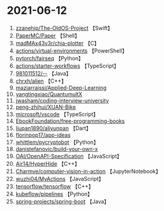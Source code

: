 # 2021-06-12

1. [zzanehip/The-OldOS-Project](https://github.com/zzanehip/The-OldOS-Project) 【Swift】
2. [PaperMC/Paper](https://github.com/PaperMC/Paper) 【Shell】
3. [madMAx43v3r/chia-plotter](https://github.com/madMAx43v3r/chia-plotter) 【C】
4. [actions/virtual-environments](https://github.com/actions/virtual-environments) 【PowerShell】
5. [pytorch/fairseq](https://github.com/pytorch/fairseq) 【Python】
6. [actions/starter-workflows](https://github.com/actions/starter-workflows) 【TypeScript】
7. [981011512/--](https://github.com/981011512/--) 【Java】
8. [chrxh/alien](https://github.com/chrxh/alien) 【C++】
9. [maziarraissi/Applied-Deep-Learning](https://github.com/maziarraissi/Applied-Deep-Learning) 
10. [yangtingxiao/QuantumultX](https://github.com/yangtingxiao/QuantumultX) 
11. [jwasham/coding-interview-university](https://github.com/jwasham/coding-interview-university) 
12. [peng-zhihui/XUAN-Bike](https://github.com/peng-zhihui/XUAN-Bike) 
13. [microsoft/vscode](https://github.com/microsoft/vscode) 【TypeScript】
14. [EbookFoundation/free-programming-books](https://github.com/EbookFoundation/free-programming-books) 
15. [liupan1890/aliyunpan](https://github.com/liupan1890/aliyunpan) 【Dart】
16. [florinpop17/app-ideas](https://github.com/florinpop17/app-ideas) 
17. [whittlem/pycryptobot](https://github.com/whittlem/pycryptobot) 【Python】
18. [danistefanovic/build-your-own-x](https://github.com/danistefanovic/build-your-own-x) 
19. [OAI/OpenAPI-Specification](https://github.com/OAI/OpenAPI-Specification) 【JavaScript】
20. [Air14/HyperHide](https://github.com/Air14/HyperHide) 【C++】
21. [Charmve/computer-vision-in-action](https://github.com/Charmve/computer-vision-in-action) 【JupyterNotebook】
22. [wuzhi04/MyActions](https://github.com/wuzhi04/MyActions) 【JavaScript】
23. [tensorflow/tensorflow](https://github.com/tensorflow/tensorflow) 【C++】
24. [kubeflow/pipelines](https://github.com/kubeflow/pipelines) 【Python】
25. [spring-projects/spring-boot](https://github.com/spring-projects/spring-boot) 【Java】
